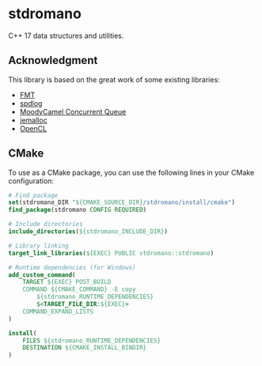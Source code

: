 # stdromano

C++ 17 data structures and utilities.

## Acknowledgment

This library is based on the great work of some existing libraries:
 - [FMT](https://github.com/fmtlib/fmt)
 - [spdlog](https://github.com/gabime/spdlog)
 - [MoodyCamel Concurrent Queue](https://github.com/cameron314/concurrentqueue)
 - [jemalloc](https://github.com/jemalloc/jemalloc)
 - [OpenCL](https://www.khronos.org/opencl/)

## CMake

To use as a CMake package, you can use the following lines in your CMake configuration:
```cmake
# Find package
set(stdromano_DIR "${CMAKE_SOURCE_DIR}/stdromano/install/cmake")
find_package(stdromano CONFIG REQUIRED)

# Include directories
include_directories(${stdromano_INCLUDE_DIR})

# Library linking
target_link_libraries(${EXEC} PUBLIC stdromano::stdromano)

# Runtime dependencies (for Windows)
add_custom_command(
    TARGET ${EXEC} POST_BUILD
    COMMAND ${CMAKE_COMMAND} -E copy
        ${stdromano_RUNTIME_DEPENDENCIES}
        $<TARGET_FILE_DIR:${EXEC}>
    COMMAND_EXPAND_LISTS
)

install(
    FILES ${stdromano_RUNTIME_DEPENDENCIES}
    DESTINATION ${CMAKE_INSTALL_BINDIR}
)
```
